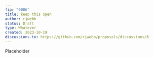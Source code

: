 ```yaml
---
fip: "0006"
title: keep this open
author: rjwebb
status: Draft
type: Whatever
created: 2023-10-19
discussions-to: https://github.com/rjwebb/proposals/discussions/6
---
```


Placeholder
